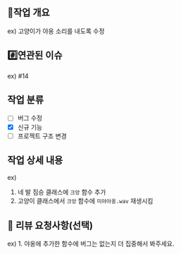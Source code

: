 ## 📝작업 개요

ex) 고양이가 야옹 소리를 내도록 수정

## #️⃣연관된 이슈

ex) #14

## 작업 분류

- [ ] 버그 수정
- [x] 신규 기능
- [ ] 프로젝트 구조 변경

## 작업 상세 내용

ex)
1. 네 발 짐승 클래스에 `크앙` 함수 추가
2. 고양이 클래스에서 `크앙` 함수에 `미야아옹.wav` 재생시킴

## 💬 리뷰 요청사항(선택)

ex) 1. 야옹에 추가한 함수에 버그는 없는지 더 집중해서 봐주세요.
